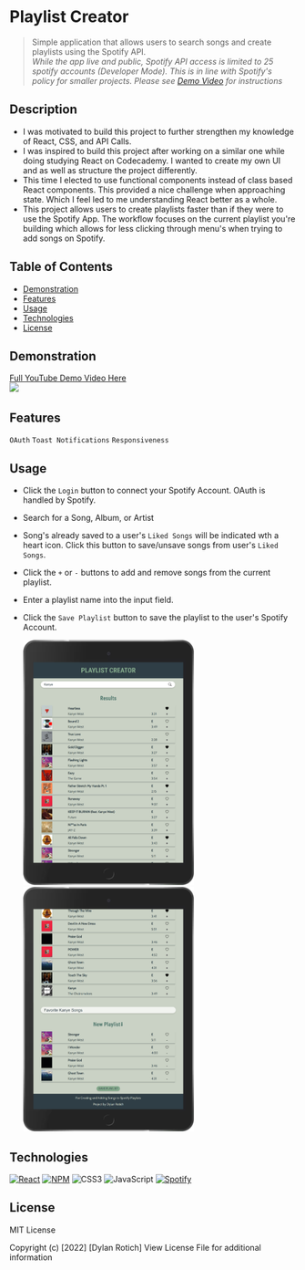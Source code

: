 # Playlist Creator

> Simple application that allows users to search songs and create playlists using the Spotify API.  
> *While the app live and public, Spotify API access is limited to 25 spotify accounts (Developer Mode). This is in line with Spotify's policy for smaller projects. Please see [Demo Video](https://youtu.be/s-qnxqcxXOE) for instructions*

## Description

- I was motivated to build this project to further strengthen my knowledge of React, CSS, and API Calls.
- I was inspired to build this project after working on a similar one while doing studying React on Codecademy. I wanted to create my own UI and as well as structure the project differently.
- This time I elected to use functional components instead of class based React components. This provided a nice challenge when approaching state. Which I feel led to me understanding React better as a whole.
- This project allows users to create playlists faster than if they were to use the Spotify App. The workflow focuses on the current playlist you're building which allows for less clicking through menu's when trying to add songs on Spotify.

## Table of Contents

- [Demonstration](#demonstration)
- [Features](#features)
- [Usage](#usage)
- [Technologies](#technologies)
- [License](#license)

## Demonstration 
[Full YouTube Demo Video Here](https://youtu.be/s-qnxqcxXOE)  
<img src="https://user-images.githubusercontent.com/65515418/171515767-a585fe06-a8ec-4f18-8721-727f2a37b3b4.gif" width="500" />


## Features

`OAuth` `Toast Notifications` `Responsiveness`

## Usage

- Click the `Login` button to connect your Spotify Account. OAuth is handled by Spotify.
- Search for a Song, Album, or Artist
- Song's already saved to a user's `Liked Songs` will be indicated wth a heart icon. Click this button to save/unsave songs from user's `Liked Songs`.
- Click the `+` or `-` buttons to add and remove songs from the current playlist.
- Enter a playlist name into the input field.
- Click the `Save Playlist` button to save the playlist to the user's Spotify Account.

  <img src="https://github.com/RotichD/playlistcreator/blob/main/public/images/searchexample.png" width="300" />
  <img src="https://github.com/RotichD/playlistcreator/blob/main/public/images/playlistexample.png" width="300" /> 

## Technologies

[![React](https://img.shields.io/badge/react-%2320232a.svg?style=for-the-badge&logo=react&logoColor=%2361DAFB)](https://reactjs.org) [![NPM](https://img.shields.io/badge/NPM-%23000000.svg?style=for-the-badge&logo=npm&logoColor=white)](https://www.npmjs.com) ![CSS3](https://img.shields.io/badge/css3-%231572B6.svg?style=for-the-badge&logo=css3&logoColor=white) ![JavaScript](https://img.shields.io/badge/javascript-%23323330.svg?style=for-the-badge&logo=javascript&logoColor=%23F7DF1E) [![Spotify](https://img.shields.io/badge/API-Spotify-1ED760?style=for-the-badge&logo=spotify&logoColor=white)](https://developer.spotify.com/)

## License

MIT License

Copyright (c) [2022] [Dylan Rotich]
View License File for additional information
